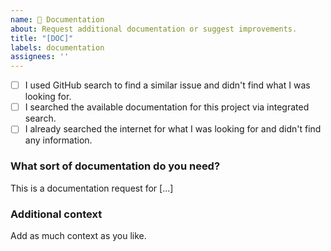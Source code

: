 ```yaml
---
name: 📝 Documentation
about: Request additional documentation or suggest improvements.
title: "[DOC]"
labels: documentation
assignees: ''
---
```


* [ ] I used GitHub search to find a similar issue and didn't find what I was looking for.
* [ ] I searched the available documentation for this project via integrated search.
* [ ] I already searched the internet for what I was looking for and didn't find any information.

### What sort of documentation do you need?

This is a documentation request for [...]

### Additional context

Add as much context as you like.
